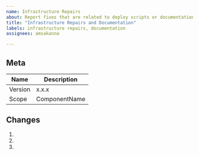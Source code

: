 ```yaml
---
name: Infrastructure Repairs
about: Report fixes that are related to deploy scripts or documentation.
title: "Infrastructure Repairs and Documentation"
labels: infrastructure repairs, documentation
assignees: amsakanna

---
```


## Meta
| Name | Description |
| -----| ----------- |
| Version | x.x.x |
| Scope | ComponentName |

## Changes
1. 
2. 
3. 
